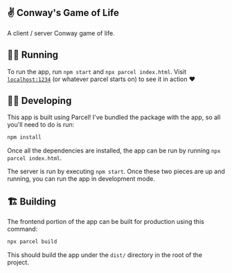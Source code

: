 ## ✌️ Conway's Game of Life

A client / server Conway game of life.

## 🏃‍♂️ Running

To run the app, run `npm start` and `npx parcel index.html`. Visit [`localhost:1234`](http://localhost:1234) (or whatever parcel starts on) to see it in action ❤️

## 👩‍💻 Developing

This app is built using Parcel! I've bundled the package with the app, so all you'll need to do is run:

```bash
npm install
```

Once all the dependencies are installed, the app can be run by running `npx parcel index.html`.

The server is run by executing `npm start`. Once these two pieces are up and running, you can run the app in development mode.

## 🏗 Building

The frontend portion of the app can be built for production using this command:

```bash
npx parcel build
```

This should build the app under the `dist/` directory in the root of the project.
